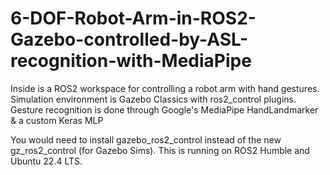 # 6-DOF-Robot-Arm-in-ROS2-Gazebo-controlled-by-ASL-recognition-with-MediaPipe
Inside is a ROS2 workspace for controlling a robot arm with hand gestures. Simulation environment is Gazebo Classics with ros2_control plugins. Gesture recognition is done through Google's MediaPipe HandLandmarker &amp; a custom Keras MLP

You would need to install gazebo_ros2_control instead of the new gz_ros2_control (for Gazebo Sims). This is running on ROS2 Humble and Ubuntu 22.4 LTS. 
